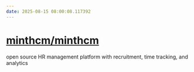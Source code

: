 ```yaml
---
date: 2025-08-15 08:00:08.117392
---
```


# [minthcm/minthcm](https://github.com/minthcm/minthcm)

open source HR management platform with recruitment, time tracking, and analytics